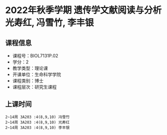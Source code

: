 # 2022年秋季学期 遗传学文献阅读与分析 光寿红, 冯雪竹, 李丰银






## 课程信息

- 课程号：BIOL7131P.02
- 学分：2
- 教学类型：理论课
- 开课单位：生命科学学院
- 课程类别：博士
- 课程层次：研究生课程

## 上课时间

```
2~14周 3A203 :4(8,9,10) 冯雪竹
2~14周 3A203 :4(8,9,10) 光寿红
2~14周 3A203 :4(8,9,10) 李丰银
```


